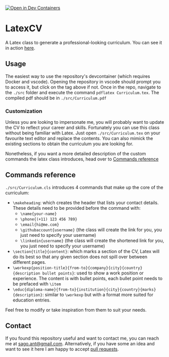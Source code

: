 [![Open in Dev Containers](https://img.shields.io/static/v1?label=Dev%20Container&message=Open&color=blue&logo=visualstudiocode)](https://vscode.dev/redirect?url=vscode://ms-vscode-remote.remote-containers/cloneInVolume?url=https://github.com/antsago/LatexCV)

# LatexCV

A Latex class to generate a professional-looking curriculum. You can see it in action [here](./src/Curriculum.pdf).

## Usage

The easiest way to use the repository's devcontainer (which requires Docker and vscode). Opening the repository in vscode should prompt you to access it, but click on the tag above if not. Once in the repo, navigate to the `./src` folder and execute the command `pdflatex Curriculum.tex`. The compiled pdf should be in `./src/Curriculum.pdf`

### Customization

Unless you are looking to impersonate me, you will probably want to update the CV to reflect your career and skills. Fortunately you can use this class without being familiar with Latex. Just open `./src/Curriculum.tex` on your favourite text editor and replace the contents. You can also mimick the existing sections to obtain the curriculum you are looking for.

Nonetheless, if you want a more detailed description of the custom commands the latex class introduces, head over to [Commands reference](#commands-reference)

## Commands reference

`./src/Curriculum.cls` introduces 4 commands that make up the core of the curriculum:
  - `\makeheading`: which creates the header that lists your contact details. These details need to be provided before the command with:
    - `\name{your-name}`
    - `\phone{(+11) 123 456 789}`
    - `\email{hi@me.com}`
    - `\githubaccount{username}` (the class will create the link for you, you just need to specify your username)
    - `\linkedin{username}` (the class will create the shortened link for you, you just need to specify your username)
  - `\section{title}{content}`: which marks a section of the CV, Latex will do its best so that any given section does not spill over between different pages.
  - `\workexp{position-title}{from-to}{company}{city}{country}{description bullet points}`: used to show a work position or experience. The content is with bullet points, each bullet point needs to be prefaced with `\item`
  - `\educ{diploma-name}{from-to}{institution}{city}{country}{marks}{description}`: similar to `\workexp` but with a format more suited for education entries.

Feel free to modify or take inspiration from them to suit your needs.

## Contact
If you found this repository useful and want to contact me, you can reach me at [sago.ant@gmail.com](mailto:sago.ant@gmail.com). Alternatively, if you have some an idea and want to see it here I am happy to accept [pull requests](https://help.github.com/en/github/collaborating-with-issues-and-pull-requests/creating-a-pull-request).
